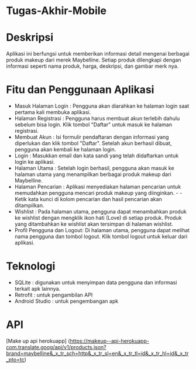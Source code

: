 # Tugas-Akhir-Mobile

# Deskripsi
Aplikasi ini berfungsi untuk memberikan informasi detail mengenai berbagai produk makeup dari merek Maybelline. Setiap produk dilengkapi dengan informasi seperti nama produk, harga, deskripsi, dan gambar merk nya.


# Fitu dan Penggunaan Aplikasi
- Masuk Halaman Login  : Pengguna akan diarahkan ke halaman login saat pertama kali membuka aplikasi.
- Halaman Registrasi   : Pengguna harus membuat akun terlebih dahulu sebelum bisa login. Klik tombol "Daftar" untuk masuk ke                                halaman registrasi.
- Membuat Akun         : Isi formulir pendaftaran dengan informasi yang diperlukan dan klik tombol "Daftar". Setelah akun berhasil                          dibuat, pengguna akan kembali ke halaman login.
- Login                : Masukkan email dan kata sandi yang telah didaftarkan untuk login ke aplikasi.
- Halaman Utama        : Setelah login berhasil, pengguna akan masuk ke halaman utama yang menampilkan berbagai produk makeup dari                          Maybelline.
- Halaman Pencarian    : Aplikasi menyediakan halaman pencarian untuk memudahkan pengguna mencari produk makeup yang diinginkan. - - Ketik kata kunci di kolom pencarian dan hasil pencarian akan ditampilkan.
- Wishlist             : Pada halaman utama, pengguna dapat menambahkan produk ke wishlist dengan mengklik ikon hati (Love) di                              setiap produk. Produk yang ditambahkan ke wishlist akan tersimpan di halaman wishlist.
- Profil Pengguna dan Logout: Di halaman utama, pengguna dapat melihat nama pengguna dan tombol logout. Klik tombol logout untuk                             keluar dari aplikasi.

# Teknologi
- SQLite  : digunakan untuk menyimpan data pengguna dan informasi terkait apk lainnya.
- Retrofit  : untuk pengambilan API
- Android Studio   : untuk pengembangan apk

# API
[Make up api herokuapp] (https://makeup--api-herokuapp-com.translate.goog/api/v1/products.json?brand=maybelline&_x_tr_sch=http&_x_tr_sl=en&_x_tr_tl=id&_x_tr_hl=id&_x_tr_pto=tc)
